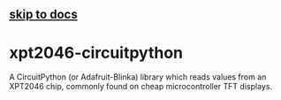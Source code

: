 ## [skip to docs](https://github.com/humeman/xpt2046-circuitpython/blob/main/docs/README.md)

# xpt2046-circuitpython
A CircuitPython (or Adafruit-Blinka) library which reads values from an XPT2046 chip, commonly found on cheap microcontroller TFT displays.
